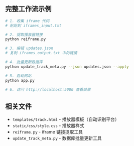 ## 完整工作流示例
```bash
# 1. 收集 iframe 代码
# 粘贴到 iframes_input.txt

# 2. 提取播放器链接
python reiframe.py

# 3. 编辑 updates.json
# 复制 iframes_output.txt 中的链接

# 4. 批量更新数据库
python update_track_meta.py --json updates.json --apply

# 5. 启动网站
python app.py

# 6. 访问 http://localhost:5000 查看效果
```
## 相关文件
- `templates/track.html` - 播放器模板（自动识别平台）
- `static/css/style.css` - 播放器样式
- `reiframe.py` - iframe 链接提取工具
- `update_track_meta.py` - 数据库批量更新工具
